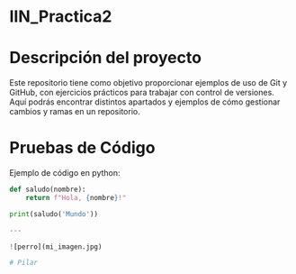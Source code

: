 # IIN_Practica2

# Descripción del proyecto

Este repositorio tiene como objetivo proporcionar ejemplos de uso de Git y GitHub, con ejercicios prácticos para trabajar con control de versiones. Aquí podrás encontrar distintos apartados y ejemplos de cómo gestionar cambios y ramas en un repositorio.

# Pruebas de Código

Ejemplo de código en python:


```python
def saludo(nombre):
    return f"Hola, {nombre}!"

print(saludo('Mundo'))

---

![perro](mi_imagen.jpg)

# Pilar

